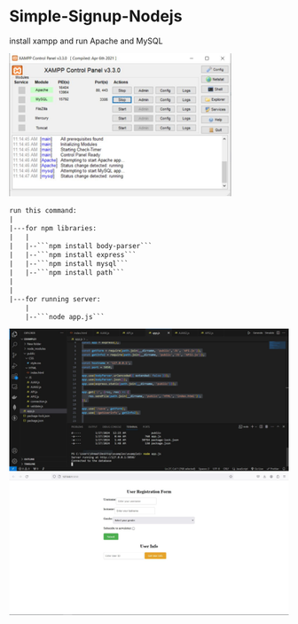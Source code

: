 # Simple-Signup-Nodejs

install xampp and run Apache and MySQL

<img src="1.JPG" width=400>

```
run this command:
|
|---for npm libraries:
|   |
|   |--```npm install body-parser```
|   |--```npm install express```
|   |--```npm install mysql```
|   |--```npm install path```
|
|
|---for running server:
    |
    |--```node app.js```
```

<img src="2.JPG">

<img src="Capture.JPG">


